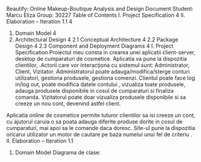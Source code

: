 Beautify: Online  Makeup-Boutique 
Analysis and Design Document
Student: Marcu Eliza
Group: 30227
Table of Contents
I.	Project Specification	4
II.	Elaboration – Iteration 1.1	4
1.	Domain Model	4
2.	Architectural Design	4
2.1	Conceptual Architecture	4
2.2	Package Design	4
2.3	Component and Deployment Diagrams	4
I.	Project Specification
Proiectul meu consta in crearea unei aplicatii client-server, desktop  de cumparaturi de cosmetice. Aplicatia va pune la dispozitia clientilor, .Actorii care vor interacţiona cu sistemul sunt: Administrator, Client, Vizitator. 
Administratorul poate adauga/modifica/sterge conturi utilizatori, gestiona produsele, gestiona comenzi. 
Clientul poate face log in/log out, poate modifica datele contului , vizualiza toate produsele, adauga produsele disponibile in cosul de cumparaturi si finaliza comanda.
Vizitatorul poate doar vizualiza produsele disponibile  si sa creeze un nou cont, devenind astfel client.

Aplicatia online de cosmetice permite tuturor clientilor sa isi creeze un cont, cu ajutorul caruia o sa poata adauga diferite produse dorite in cosul de cumparaturi, mai apoi sa le comande daca doresc.
Site-ul pune la dispozitia oricarui utilizator un motor de cautare pe baza numelui unui fel de criteriu . 
II.	Elaboration – Iteration 1.1
1.	Domain Model
Diagrama de clase:
<img src >

